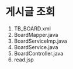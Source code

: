 # 게시글 조회

1. TB_BOARD.xml
2. BoardMapper.java
3. BoardServiceImp.java
4. BoardService.java
5. BoardController.java
6. read.jsp
